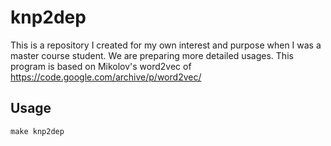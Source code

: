 # knp2dep

This is a repository I created for my own interest and purpose when I was a master course student.
We are preparing more detailed usages.
This program is based on Mikolov's word2vec of
https://code.google.com/archive/p/word2vec/

## Usage
```
make knp2dep
```


